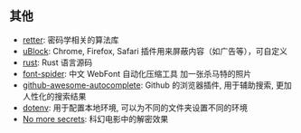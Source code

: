 ## 其他

+ [retter](https://github.com/maciejczyzewski/retter): 密码学相关的算法库
+ [uBlock](https://github.com/gorhill/uBlock): Chrome, Firefox, Safari 插件用来屏蔽内容（如广告等），可自定义
+ [rust](https://github.com/rust-lang/rust): Rust 语言源码
+ [font-spider](https://github.com/aui/font-spider): 中文 WebFont 自动化压缩工具
加一张杀马特的照片
+ [github-awesome-autocomplete](https://github.com/algolia/github-awesome-autocomplete): Github 的浏览器插件, 用于辅助搜索, 更加人性化的搜索结果
+ [dotenv](https://github.com/bkeepers/dotenv): 用于配置本地环境, 可以为不同的文件夹设置不同的环境
+ [No more secrets](https://github.com/bartobri/no-more-secrets): 科幻电影中的解密效果
